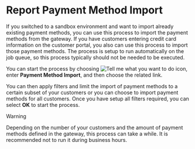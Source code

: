 # Report Payment Method Import

If you switched to a sandbox environment and want to import already existing payment methods, you can use this process to import the payment methods from the gateway. If you have customers entering credit card information on the customer portal, you also can use this process to import those payment methods. The process is setup to run automatically on the job queue, so this process typically should not be needed to be executed.

You can start the process by choosing ![Tell me what you want to do](/images/magnifying-glass.gif) icon, enter **Payment Method Import**, and then choose the related link.

You can then apply filters and limit the import of payment methods to a certain subset of your customers or you can choose to import payment methods for all customers. Once you have setup all filters required, you can select **OK** to start the process.

> [!WARNING]
> Depending on the number of your customers and the amount of payment methods defined in the gateway, this process can take a while. It is recommended not to run it during business hours.
